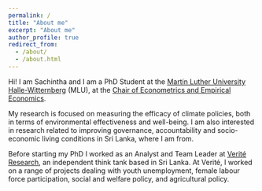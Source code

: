 ```yaml
---
permalink: /
title: "About me"
excerpt: "About me"
author_profile: true
redirect_from:
  - /about/
  - /about.html
---
```


Hi! I am Sachintha and I am a PhD Student at the [Martin Luther University Halle-Witternberg](https://www.uni-halle.de/) (MLU), at the [Chair of Econometrics and Empirical Economics](https://oekonometrie.wiwi.uni-halle.de/).

My research is focused on measuring the efficacy of climate policies, both in terms of environmental effectiveness and well-being. I am also interested in research related to improving governance, accountability and socio-economic living conditions in Sri Lanka, where I am from.

Before starting my PhD I worked as an Analyst and Team Leader at [Verité Research](https://www.veriteresearch.org/), an independent think tank based in Sri Lanka. At Verité, I worked on a range of projects dealing with youth unemployment, female labour force participation, social and welfare policy, and agricultural policy.
